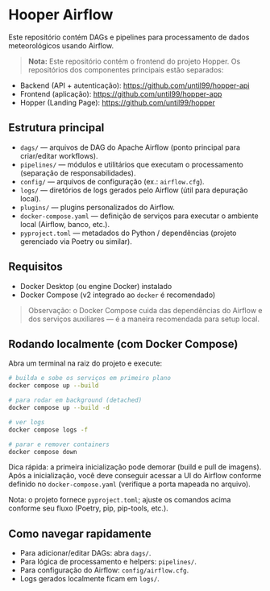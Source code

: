 # Hooper Airflow

Este repositório contém DAGs e pipelines para processamento de dados meteorológicos usando Airflow.

> **Nota:** Este repositório contém o frontend do projeto Hopper. Os repositórios dos componentes principais estão separados:

- Backend (API + autenticação): https://github.com/until99/hopper-api
- Frontend (aplicação): https://github.com/until99/hopper-app
- Hopper (Landing Page): https://github.com/until99/hopper

## Estrutura principal

- `dags/` — arquivos de DAG do Apache Airflow (ponto principal para criar/editar workflows).
- `pipelines/` — módulos e utilitários que executam o processamento (separação de responsabilidades).
- `config/` — arquivos de configuração (ex.: `airflow.cfg`).
- `logs/` — diretórios de logs gerados pelo Airflow (útil para depuração local).
- `plugins/` — plugins personalizados do Airflow.
- `docker-compose.yaml` — definição de serviços para executar o ambiente local (Airflow, banco, etc.).
- `pyproject.toml` — metadados do Python / dependências (projeto gerenciado via Poetry ou similar).

## Requisitos

- Docker Desktop (ou engine Docker) instalado
- Docker Compose (v2 integrado ao `docker` é recomendado)

> Observação: o Docker Compose cuida das dependências do Airflow e dos serviços auxiliares — é a maneira recomendada para setup local.

## Rodando localmente (com Docker Compose)

Abra um terminal na raiz do projeto e execute:

```bash
# builda e sobe os serviços em primeiro plano
docker compose up --build

# para rodar em background (detached)
docker compose up --build -d

# ver logs
docker compose logs -f

# parar e remover containers
docker compose down
```

Dica rápida: a primeira inicialização pode demorar (build e pull de imagens). Após a inicialização, você deve conseguir acessar a UI do Airflow conforme definido no `docker-compose.yaml` (verifique a porta mapeada no arquivo).

Nota: o projeto fornece `pyproject.toml`; ajuste os comandos acima conforme seu fluxo (Poetry, pip, pip-tools, etc.).

## Como navegar rapidamente

- Para adicionar/editar DAGs: abra `dags/`.
- Para lógica de processamento e helpers: `pipelines/`.
- Para configuração do Airflow: `config/airflow.cfg`.
- Logs gerados localmente ficam em `logs/`.
